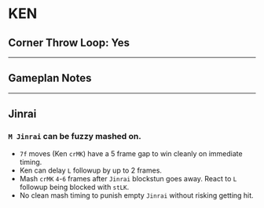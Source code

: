 # KEN
## Corner Throw Loop: Yes
___
## Gameplan Notes
___
## Jinrai
### `M Jinrai` can be fuzzy mashed on.
  - `7f` moves (Ken `crMK`) have a 5 frame gap to win cleanly on immediate timing.
  - Ken can delay `L` followup by up to 2 frames.
  - Mash `crMK` `4`-`6` frames after `Jinrai` blockstun goes away. React to `L` followup being blocked with `stLK`.  
  - No clean mash timing to punish empty `Jinrai` without risking getting hit. 
